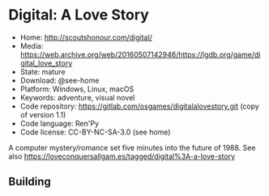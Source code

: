 # Digital: A Love Story

- Home: http://scoutshonour.com/digital/
- Media: https://web.archive.org/web/20160507142946/https://lgdb.org/game/digital_love_story
- State: mature
- Download: @see-home
- Platform: Windows, Linux, macOS
- Keywords: adventure, visual novel
- Code repository: https://gitlab.com/osgames/digitalalovestory.git (copy of version 1.1)
- Code language: Ren'Py
- Code license: CC-BY-NC-SA-3.0 (see home)

A computer mystery/romance set five minutes into the future of 1988.
See also https://loveconquersallgam.es/tagged/digital%3A-a-love-story

## Building
